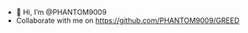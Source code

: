 - 👋 Hi, I’m @PHANTOM9009
- Collaborate with me on https://github.com/PHANTOM9009/GREED

<!---
PHANTOM9009/PHANTOM9009 is a ✨ special ✨ repository because its `README.md` (this file) appears on your GitHub profile.
You can click the Preview link to take a look at your changes.
--->
